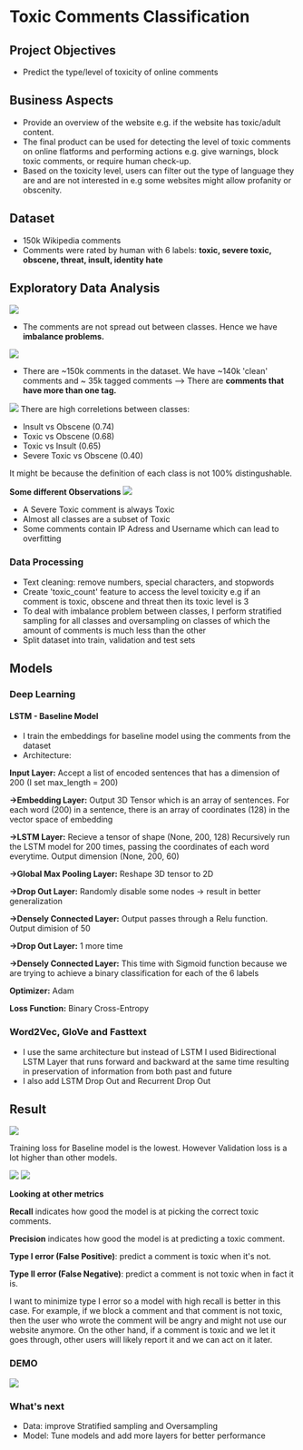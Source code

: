 # Toxic Comments Classification


## Project Objectives 
- Predict the type/level of toxicity of online comments

## Business Aspects
- Provide an overview of the website e.g. if the website has toxic/adult content.
- The final product can be used for detecting the level of toxic comments on online flatforms and performing actions e.g. give warnings, block toxic comments, or require human check-up.
- Based on the toxicity level, users can filter out the type of language they are and are not interested in e.g some websites might allow profanity or obscenity.


## Dataset
- 150k Wikipedia comments
- Comments were rated by human with 6 labels:  **toxic, severe toxic, obscene, threat, insult, identity hate**


## Exploratory Data Analysis
![](Images/#_comment_per_class.png)
- The comments are not spread out between classes. Hence we have **imbalance problems.**



![](Images/multiple_tag.png)
- There are ~150k comments in the dataset. We have ~140k 'clean' comments and ~ 35k tagged comments --> There are **comments that have more than one tag.**



![](Images/labels_correlation.png)
There are high correletions between classes:
   - Insult vs Obscene (0.74)
   - Toxic vs Obscene (0.68)
   - Toxic vs Insult (0.65)
   - Severe Toxic vs Obscene (0.40)
   
It might be because the definition of each class is not 100% distingushable. 

**Some different Observations**
![](Images/toxic_vs_classes.png)
 - A Severe Toxic comment is always Toxic
 - Almost all classes are a subset of Toxic
 - Some comments contain IP Adress and Username which can lead to overfitting


### Data Processing
 - Text cleaning: remove numbers, special characters, and stopwords
 - Create 'toxic_count' feature to access the level toxicity e.g if an comment is toxic, obscene and threat then its toxic level is 3
 - To deal with imbalance problem between classes, I perform stratified sampling for all classes and oversampling on classes  of which the amount of comments is much less than the other
 - Split dataset into train, validation and test sets
 
 
## Models
### Deep Learning
#### LSTM - Baseline Model
- I train the embeddings for baseline model using the comments from the dataset
- Architecture: 

**Input Layer:** Accept a list of encoded sentences that has a dimension of 200 (I set max_length = 200)

**->Embedding Layer:** Output 3D Tensor which is an array of sentences. For each word (200) in a sentence, there is an array of coordinates (128) in the vector space of embedding

**->LSTM Layer:** Recieve a tensor of shape (None, 200, 128) Recursively run the LSTM model for 200 times, passing the coordinates of each word everytime. Output dimension (None, 200, 60)

**->Global Max Pooling Layer:** Reshape 3D tensor to 2D

**->Drop Out Layer:** Randomly disable some nodes -> result in better generalization

**->Densely Connected Layer:** Output passes through a Relu function. Output dimision of 50

**->Drop Out Layer:** 1 more time

**->Densely Connected Layer:** This time with Sigmoid function because we are trying to achieve a binary classification for each of the 6 labels

**Optimizer:** Adam

**Loss Function:** Binary Cross-Entropy

### Word2Vec, GloVe and Fasttext
- I use the same architecture but instead of LSTM I used Bidirectional LSTM Layer that runs forward and backward at the same time resulting in preservation of information from both past and future
- I also add LSTM Drop Out and Recurrent Drop Out

## Result
![](Images/training_loss.png)

Training loss for Baseline model is the lowest.
However Validation loss is a lot higher than other models.


![](Images/baseline_word2vec.png)
![](Images/glove_fasttext.png)

**Looking at other metrics**

**Recall** indicates how good the model is at picking the correct toxic comments.

**Precision** indicates how good the model is at predicting a toxic comment.

**Type I error (False Positive)**: predict a comment is toxic when it's not.

**Type II error (False Negative)**: predict a comment is not toxic when in fact it is.

I want to minimize type I error so a model with high recall is better in this case. For example, if we block a comment and that comment is not toxic, then the user who wrote the comment will be angry and might not use our website anymore.
On the other hand, if a comment is toxic and we let it goes through, other users will likely report it and we can act on it later.


### DEMO

![](Images/demo.png)



### What's next
- Data: improve Stratified sampling and Oversampling
- Model: Tune models and add more layers for better performance






 
  
  


